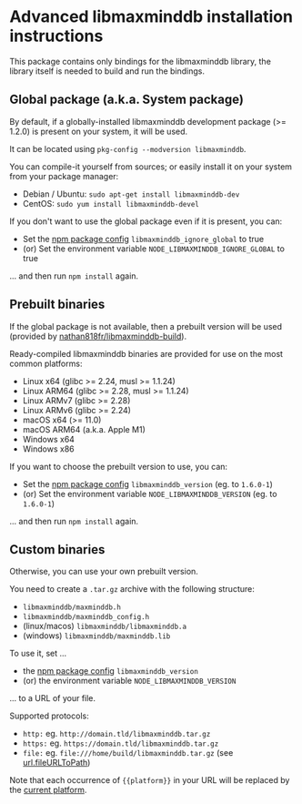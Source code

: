 # Advanced libmaxminddb installation instructions

This package contains only bindings for the libmaxminddb library,
the library itself is needed to build and run the bindings.

## Global package (a.k.a. System package)

By default, if a globally-installed libmaxminddb development package (>= 1.2.0)
is present on your system, it will be used.

It can be located using `pkg-config --modversion libmaxminddb`.

You can compile-it yourself from sources;
or easily install it on your system from your package manager:

-   Debian / Ubuntu: `sudo apt-get install libmaxminddb-dev`
-   CentOS: `sudo yum install libmaxminddb-devel`

If you don't want to use the global package even if it is present, you can:

-   Set the [npm package config](https://docs.npmjs.com/cli/v7/configuring-npm/package-json#config)
    `libmaxminddb_ignore_global` to true
-   (or) Set the environment variable `NODE_LIBMAXMINDDB_IGNORE_GLOBAL` to true

... and then run `npm install` again.

## Prebuilt binaries

If the global package is not available, then a prebuilt version will be used
(provided by [nathan818fr/libmaxminddb-build](https://github.com/nathan818fr/libmaxminddb-build)).

Ready-compiled libmaxminddb binaries are provided for use on the most common platforms:

-   Linux x64 (glibc >= 2.24, musl >= 1.1.24)
-   Linux ARM64 (glibc >= 2.28, musl >= 1.1.24)
-   Linux ARMv7 (glibc >= 2.28)
-   Linux ARMv6 (glibc >= 2.24)
-   macOS x64 (>= 11.0)
-   macOS ARM64 (a.k.a. Apple M1)
-   Windows x64
-   Windows x86

If you want to choose the prebuilt version to use, you can:

-   Set the [npm package config](https://docs.npmjs.com/cli/v7/configuring-npm/package-json#config)
    `libmaxminddb_version` (eg. to `1.6.0-1`)
-   (or) Set the environment variable `NODE_LIBMAXMINDDB_VERSION` (eg. to `1.6.0-1`)

... and then run `npm install` again.

## Custom binaries

Otherwise, you can use your own prebuilt version.

You need to create a `.tar.gz` archive with the following structure:

-   `libmaxminddb/maxminddb.h`
-   `libmaxminddb/maxminddb_config.h`
-   (linux/macos) `libmaxminddb/libmaxminddb.a`
-   (windows) `libmaxminddb/maxminddb.lib`

To use it, set ...

-   the [npm package config](https://docs.npmjs.com/cli/v7/configuring-npm/package-json#config)
    `libmaxminddb_version`
-   (or) the environment variable `NODE_LIBMAXMINDDB_VERSION`

... to a URL of your file.

Supported protocols:

-   `http:` eg. `http://domain.tld/libmaxminddb.tar.gz`
-   `https:` eg. `https://domain.tld/libmaxminddb.tar.gz`
-   `file:` eg. `file:///home/build/libmaxminddb.tar.gz`
    (see [url.fileURLToPath](https://nodejs.org/api/url.html#url_url_fileurltopath_url))

Note that each occurrence of `{{platform}}` in your URL will be replaced by the
[current platform](https://github.com/nathan818fr/node-libmaxminddb/blob/fe73af0ca52e1479f7d359725d0c9352748bb260/install/vars-build.js#L32).
